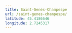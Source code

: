 ```yaml
---
title: Saint-Genès-Champespe
url: /saint-genes-champespe/
latitude: 45.4186646
longitude: 2.7245317
---
```

